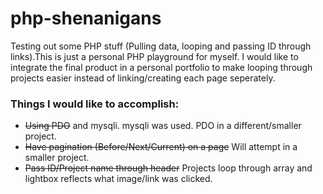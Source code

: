 # php-shenanigans
Testing out some PHP stuff (Pulling data, looping and passing ID through links).This is just a personal PHP playground for myself. I would like to integrate the final product in a personal portfolio to make looping through projects easier instead of linking/creating each page seperately.


### Things I would like to accomplish:

* ~~Using PDO~~ and mysqli.  mysqli was used. PDO in a different/smaller project.
* ~~Have pagination (Before/Next/Current) on a page~~ Will attempt in a smaller project.
* ~~Pass ID/Project name through header~~ Projects loop through array and lightbox reflects what image/link was clicked.
